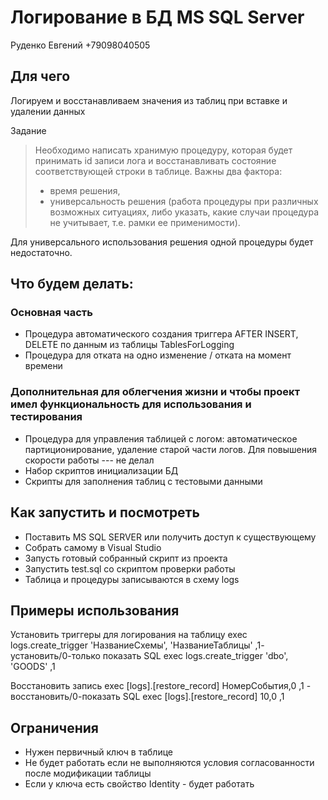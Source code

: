 # Логирование в БД MS SQL Server 

Руденко Евгений
+79098040505
## Для чего 

Логируем и восстанавливаем значения из таблиц при вставке и удалении данных

Задание


>Необходимо написать хранимую процедуру, которая будет принимать id записи лога и восстанавливать состояние соответствующей строки в таблице.
>Важны два фактора:
>- время решения,
>- универсальность решения 
>(работа процедуры при различных возможных ситуациях, либо указать, какие случаи процедура не учитывает, т.е. рамки ее применимости).



Для универсального использования решения одной процедуры будет недостаточно.
## Что будем делать:

### Основная часть
* Процедура автоматического создания триггера AFTER INSERT, DELETE по данным из таблицы TablesForLogging
* Процедура для отката на одно изменение / отката на момент времени



### Дополнительная для облегчения жизни и чтобы проект имел функциональность для использования и тестирования 
* Процедура для управления таблицей с логом: автоматическое партиционирование, удаление старой части логов. Для повышения скорости работы --- не делал
* Набор скриптов инициализации БД
* Скрипты для заполнения таблиц с тестовыми данными 

## Как запустить и посмотреть

* Поставить MS SQL SERVER или получить доступ к существующему
* Собрать самому в Visual Studio
* Запусть готовый собранный скрипт из проекта 
* Запустить test.sql со скриптом проверки работы 
* Таблица и процедуры записываются в схему logs

## Примеры использования 

Установить триггеры для логирования на таблицу 
exec logs.create_trigger 'НазваниеСхемы', 'НазваниеТаблицы' ,1- установить/0-только показать SQL
exec logs.create_trigger 'dbo', 'GOODS' ,1

Восстановить запись 
exec [logs].[restore_record] НомерСобытия,0 ,1 - восстановить/0-показать SQL 
exec [logs].[restore_record] 10,0 ,1

## Ограничения

* Нужен первичный ключ в таблице
* Не будет работать если не выполняются условия согласованности после модификации таблицы 
* Если у ключа есть свойство Identity - будет работать

